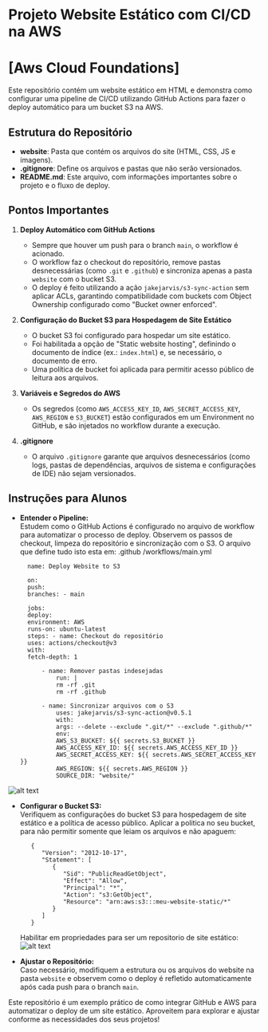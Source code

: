 # Projeto Website Estático com CI/CD na AWS

# [Aws Cloud Foundations]

Este repositório contém um website estático em HTML e demonstra como configurar uma pipeline de CI/CD utilizando GitHub Actions para fazer o deploy automático para um bucket S3 na AWS.

## Estrutura do Repositório

- **website**: Pasta que contém os arquivos do site (HTML, CSS, JS e imagens).
- **.gitignore**: Define os arquivos e pastas que não serão versionados.
- **README.md**: Este arquivo, com informações importantes sobre o projeto e o fluxo de deploy.

## Pontos Importantes

1. **Deploy Automático com GitHub Actions**

   - Sempre que houver um push para o branch `main`, o workflow é acionado.
   - O workflow faz o checkout do repositório, remove pastas desnecessárias (como `.git` e `.github`) e sincroniza apenas a pasta `website` com o bucket S3.
   - O deploy é feito utilizando a ação `jakejarvis/s3-sync-action` sem aplicar ACLs, garantindo compatibilidade com buckets com Object Ownership configurado como "Bucket owner enforced".

2. **Configuração do Bucket S3 para Hospedagem de Site Estático**

   - O bucket S3 foi configurado para hospedar um site estático.
   - Foi habilitada a opção de "Static website hosting", definindo o documento de índice (ex.: `index.html`) e, se necessário, o documento de erro.
   - Uma política de bucket foi aplicada para permitir acesso público de leitura aos arquivos.

3. **Variáveis e Segredos do AWS**

   - Os segredos (como `AWS_ACCESS_KEY_ID`, `AWS_SECRET_ACCESS_KEY`, `AWS_REGION` e `S3_BUCKET`) estão configurados em um Environment no GitHub, e são injetados no workflow durante a execução.

4. **.gitignore**
   - O arquivo `.gitignore` garante que arquivos desnecessários (como logs, pastas de dependências, arquivos de sistema e configurações de IDE) não sejam versionados.

## Instruções para Alunos

- **Entender o Pipeline:**  
   Estudem como o GitHub Actions é configurado no arquivo de workflow para automatizar o processo de deploy. Observem os passos de checkout, limpeza do repositório e sincronização com o S3.
  O arquivo que define tudo isto esta em: .github
  /workflows/main.yml

        name: Deploy Website to S3

        on:
        push:
        branches: - main

        jobs:
        deploy:
        environment: AWS
        runs-on: ubuntu-latest
        steps: - name: Checkout do repositório
        uses: actions/checkout@v3
        with:
        fetch-depth: 1

            - name: Remover pastas indesejadas
                run: |
                rm -rf .git
                rm -rf .github

            - name: Sincronizar arquivos com o S3
                uses: jakejarvis/s3-sync-action@v0.5.1
                with:
                args: --delete --exclude ".git/*" --exclude ".github/*"
                env:
                AWS_S3_BUCKET: ${{ secrets.S3_BUCKET }}
                AWS_ACCESS_KEY_ID: ${{ secrets.AWS_ACCESS_KEY_ID }}
                AWS_SECRET_ACCESS_KEY: ${{ secrets.AWS_SECRET_ACCESS_KEY }}
                AWS_REGION: ${{ secrets.AWS_REGION }}
                SOURCE_DIR: "website/"

![alt text](image.png)

- **Configurar o Bucket S3:**  
  Verifiquem as configurações do bucket S3 para hospedagem de site estático e a política de acesso público.
  Aplicar a politica no seu bucket, para não permitir somente que leiam os arquivos e não apaguem:

         {
            "Version": "2012-10-17",
            "Statement": [
               {
                  "Sid": "PublicReadGetObject",
                  "Effect": "Allow",
                  "Principal": "*",
                  "Action": "s3:GetObject",
                  "Resource": "arn:aws:s3:::meu-website-static/*"
               }
            ]
         }

  Habilitar em propriedades para ser um repositorio de site estático:
  ![alt text](image-1.png)

- **Ajustar o Repositório:**  
  Caso necessário, modifiquem a estrutura ou os arquivos do website na pasta `website` e observem como o deploy é refletido automaticamente após cada push para o branch `main`.

Este repositório é um exemplo prático de como integrar GitHub e AWS para automatizar o deploy de um site estático. Aproveitem para explorar e ajustar conforme as necessidades dos seus projetos!
